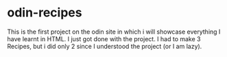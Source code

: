 # odin-recipes
This is the first project on the odin site in which i will showcase everything I have learnt in HTML.
I just got done with the project. I had to make 3 Recipes, but i did only 2 since I understood the project (or I am lazy).